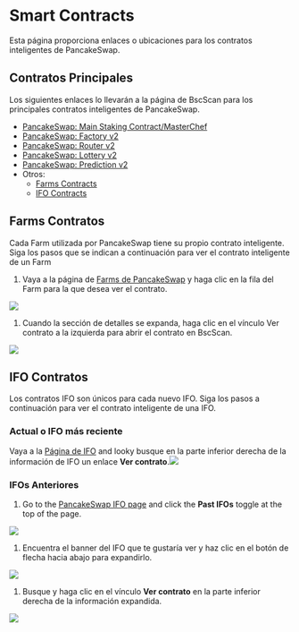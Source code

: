 # Smart Contracts

Esta página proporciona enlaces o ubicaciones para los contratos inteligentes de PancakeSwap.

## Contratos Principales <a id="main-contracts"></a>

Los siguientes enlaces lo llevarán a la página de BscScan para los principales contratos inteligentes de PancakeSwap.

* ​[PancakeSwap: Main Staking Contract/MasterChef](https://bscscan.com/address/0x73feaa1ee314f8c655e354234017be2193c9e24e)​
* ​[PancakeSwap: Factory v2](https://bscscan.com/address/0xca143ce32fe78f1f7019d7d551a6402fc5350c73)​
* ​[PancakeSwap: Router v2](https://bscscan.com/address/0x10ed43c718714eb63d5aa57b78b54704e256024e)​
* ​[PancakeSwap: Lottery v2](https://bscscan.com/address/0x5aF6D33DE2ccEC94efb1bDF8f92Bd58085432d2c#code)​
* ​[PancakeSwap: Prediction v2](https://bscscan.com/address/0x18b2a687610328590bc8f2e5fedde3b582a49cda)​
* Otros:
  * ​[Farms Contracts](https://docs.pancakeswap.finance/code/smart-contracts#farms-contracts)
  * ​[IFO Contracts](https://docs.pancakeswap.finance/code/smart-contracts#ifo-contracts)​

## Farms Contratos <a id="farms-contracts"></a>

Cada Farm utilizada por PancakeSwap tiene su propio contrato inteligente. Siga los pasos que se indican a continuación para ver el contrato inteligente de un Farm

1.  Vaya a la página de [Farms de PancakeSwap](https://pancakeswap.finance/farms) y haga clic en la fila del Farm para la que desea ver el contrato.

![](https://gblobscdn.gitbook.com/assets%2F-MHREX7DHcljbY5IkjgJ%2F-McgZ8b3Jbc0UPFnXJh_%2F-McgaWMy3r2LVBMe7YXr%2Fimage.png?alt=media&token=b0c05d89-7329-413e-bd13-fe7c3163ae47)

1. Cuando la sección de detalles se expanda, haga clic en el vínculo Ver contrato a la izquierda para abrir el contrato en BscScan.

![](https://gblobscdn.gitbook.com/assets%2F-MHREX7DHcljbY5IkjgJ%2F-McgZ8b3Jbc0UPFnXJh_%2F-Mcgb5386aAhXZikm0u_%2Fimage.png?alt=media&token=9ab016e5-0cff-47e2-af57-1c39af62b362)

## IFO Contratos <a id="ifo-contracts"></a>

Los contratos IFO son únicos para cada nuevo IFO. Siga los pasos a continuación para ver el contrato inteligente de una IFO.

### Actual o IFO más reciente <a id="current-or-most-recent-ifo"></a>

Vaya a la  [Página de IFO](https://pancakeswap.finance/ifo) and looky  busque en la parte inferior derecha de la información de IFO un enlace **Ver contrato**.![](https://gblobscdn.gitbook.com/assets%2F-MHREX7DHcljbY5IkjgJ%2F-McgZ8b3Jbc0UPFnXJh_%2F-McgkqFkMNqvcg8DHEiZ%2Fimage.png?alt=media&token=26179324-b18e-4b52-b3e3-e4147126b072)

### IFOs Anteriores <a id="previous-ifos"></a>

1. Go to the [PancakeSwap IFO page](https://pancakeswap.finance/ifo) and click the **Past IFOs** toggle at the top of the page.

![](https://gblobscdn.gitbook.com/assets%2F-MHREX7DHcljbY5IkjgJ%2F-McgZ8b3Jbc0UPFnXJh_%2F-Mcgl8sgSgER5ERDO8cq%2Fimage.png?alt=media&token=92b0403b-3186-407f-875c-50d7d64a250e)

1. Encuentra el banner del IFO que te gustaría ver y haz clic en el botón de flecha hacia abajo para expandirlo.

![](https://gblobscdn.gitbook.com/assets%2F-MHREX7DHcljbY5IkjgJ%2F-McgZ8b3Jbc0UPFnXJh_%2F-McglZZB0929no3mUL1a%2Fimage.png?alt=media&token=298daab6-0989-43f0-994b-0180d80fe29b)

1. Busque y haga clic en el vínculo **Ver contrato** en la parte inferior derecha de la información expandida.

![](https://gblobscdn.gitbook.com/assets%2F-MHREX7DHcljbY5IkjgJ%2F-McgZ8b3Jbc0UPFnXJh_%2F-McgluuVgNseeKWmomk9%2Fimage.png?alt=media&token=f5b717a7-4d09-4a76-92b1-3fbb7f4f7659)

